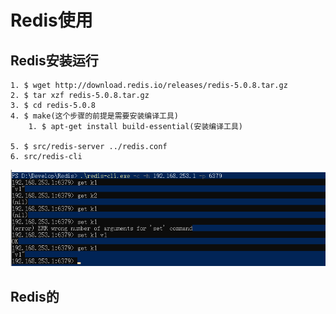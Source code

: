 # Redis使用

## Redis安装运行 ##

```text
1. $ wget http://download.redis.io/releases/redis-5.0.8.tar.gz
2. $ tar xzf redis-5.0.8.tar.gz
3. $ cd redis-5.0.8
4. $ make(这个步骤的前提是需要安装编译工具)
    1. $ apt-get install build-essential(安装编译工具)
    
5. $ src/redis-server ../redis.conf
6. src/redis-cli    
```

![redis安装运行](images/redis-install.png)

## Redis的